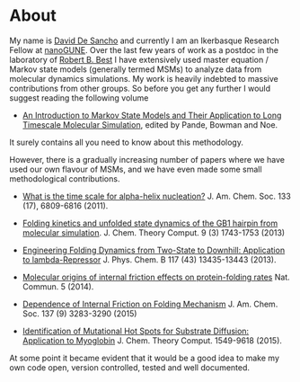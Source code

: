 # About

My name is [David De Sancho](https://sites.google.com/site/daviddesanchores/home)
and currently I am an Ikerbasque Research Fellow at 
[nanoGUNE](http://www.nanogune.eu). Over the last few years of work as a postdoc
in the laboratory of [Robert B. Best](http://spin.niddk.nih.gov/best/home.html) 
I have extensively used master equation / Markov state models (generally termed
MSMs) to analyze data from molecular dynamics simulations. My work is heavily 
indebted to massive contributions from other groups. So before you get any further
I would suggest reading the following volume

* [An Introduction to Markov State Models and Their Application to Long Timescale
Molecular Simulation](<http://dx.doi.org/10.1007/978-94-007-7606-7>), edited 
by Pande, Bowman and Noe. 

It surely contains all you need to know about this methodology. 

However, there is a gradually increasing number of papers where we have used our
 own flavour of MSMs, and we have even made some small methodological contributions.

* [What is the time scale for alpha-helix
 nucleation?](http://pubs.acs.org/doi/abs/10.1021/ja200834s) J. Am. Chem. Soc. 133 (17), 
6809-6816 (2011).


* [Folding kinetics and unfolded state dynamics of the GB1 hairpin from molecular 
simulation](http://dx.doi.org/10.1021/ct301033r). J. Chem. Theory Comput. 9 (3) 1743-1753 (2013)


* [Engineering Folding Dynamics from Two-State to Downhill: Application to 
lambda-Repressor](http://dx.doi.org/10.1021/jp405904g) J. Phys. Chem. B 117 
(43) 13435-13443 (2013).


* [Molecular origins of internal friction effects on protein-folding 
rates](http://dx.doi.org/10.1038/ncomms5307) Nat. Commun. 5 (2014).


* [Dependence of Internal Friction on Folding
 Mechanism](http://dx.doi.org/10.1021/ja511609u)
 J. Am. Chem. Soc. 137 (9) 3283-3290 (2015)


* [Identification of Mutational Hot Spots for Substrate Diffusion: Application to
 Myoglobin](http://dx.doi.org/10.0.3.253/ct5011455) J. Chem. Theory Comput. 1549-9618 (2015).


At some point it became evident that it would be a good idea to make my own code 
open, version controlled, tested and well documented.
